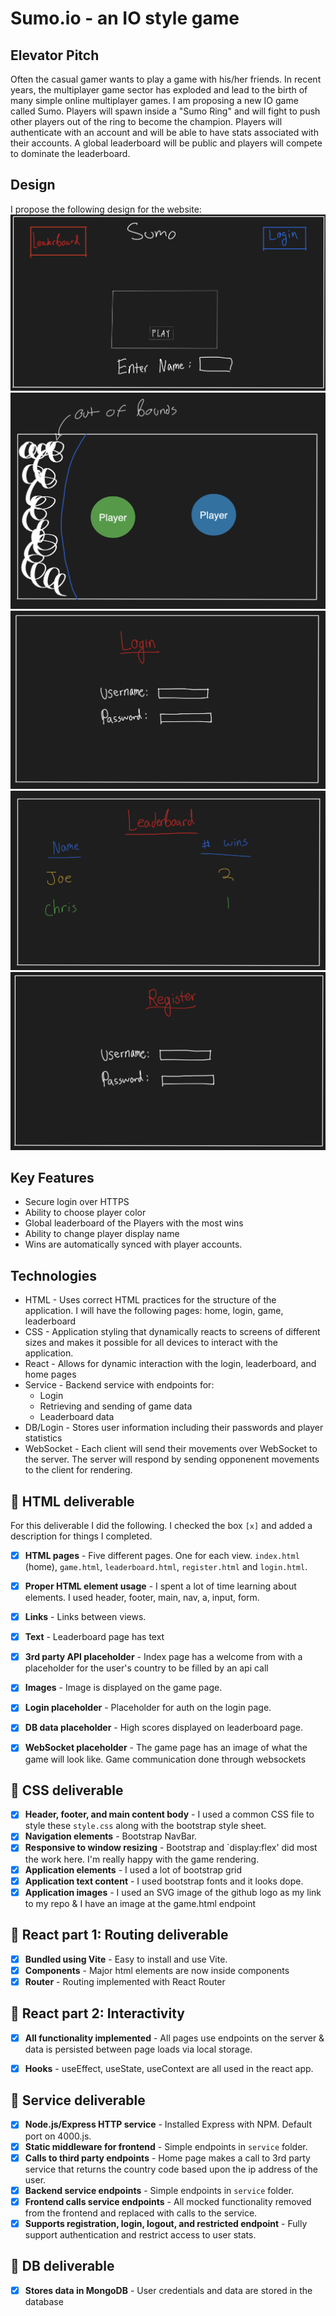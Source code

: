 # Sumo.io - an IO style game

## Elevator Pitch
Often the casual gamer wants to play a game with his/her friends. In recent
years, the multiplayer game sector has exploded and lead to the birth of many
simple online multiplayer games. I am proposing a new IO game called Sumo.
Players will spawn inside a "Sumo Ring" and will fight to push other players out
of the ring to become the champion. Players will authenticate with an account
and will be able to have stats associated with their accounts. A global
leaderboard will be public and players will compete to dominate the leaderboard.

## Design
I propose the following design for the website:
![alt text](./images/home.png)
![alt text](./images/game.png)
![alt text](./images/login.png)
![alt text](./images/leaderboard.png)
![alt text](./images/register.png)



## Key Features
- Secure login over HTTPS
- Ability to choose player color
- Global leaderboard of the Players with the most wins
- Ability to change player display name
- Wins are automatically synced with player accounts.


## Technologies
- HTML - Uses correct HTML practices for the structure of the application. I will have the following pages: home, login, game, leaderboard
- CSS - Application styling that dynamically reacts to screens of different sizes and makes it possible for all devices to interact with the application.
- React - Allows for dynamic interaction with the login, leaderboard, and home pages
- Service - Backend service with endpoints for:
    - Login
    - Retrieving and sending of game data
    - Leaderboard data
- DB/Login - Stores user information including their passwords and player statistics
- WebSocket - Each client will send their movements over WebSocket to the server. The server will respond by sending opponenent movements to the client for rendering.


## 🚀 HTML deliverable

For this deliverable I did the following. I checked the box `[x]` and added a description for things I completed.

- [x] **HTML pages** - Five different pages. One for each view. `index.html` (home), `game.html`, `leaderboard.html`, `register.html` and `login.html`.
- [x] **Proper HTML element usage** - I spent a lot of time learning about elements. I used header, footer, main, nav, a, input, form.
- [x] **Links** - Links between views.
- [x] **Text** - Leaderboard page has text
- [x] **3rd party API placeholder** - Index page has a welcome from with a placeholder for the user's country to be filled by an api call 
- [x] **Images** - Image is displayed on the game page.
- [x] **Login placeholder** - Placeholder for auth on the login page.
- [x] **DB data placeholder** - High scores displayed on leaderboard page.
- [x] **WebSocket placeholder** - The game page has an image of what the game will look like. Game communication done through websockets


## 🚀 CSS deliverable

- [x] **Header, footer, and main content body** - I used a common CSS file to style these `style.css` along with the bootstrap style sheet. 
- [x] **Navigation elements** - Bootstrap NavBar.
- [x] **Responsive to window resizing** - Bootstrap and `display:flex' did most the work here. I'm really happy with the game rendering.
- [x] **Application elements** - I used a lot of bootstrap grid
- [x] **Application text content** - I used bootstrap fonts and it looks dope.
- [x] **Application images** - I used an SVG image of the github logo as my link to my repo & I have an image at the game.html endpoint

## 🚀 React part 1: Routing deliverable

- [x] **Bundled using Vite** - Easy to install and use Vite.
- [x] **Components** - Major html elements are now inside components
- [x] **Router** - Routing implemented with React Router

## 🚀 React part 2: Interactivity

- [x] **All functionality implemented** - All pages use endpoints on the server & data is persisted between page loads via local storage.
- [x] **Hooks** - useEffect, useState, useContext are all used in the react app.


## 🚀 Service deliverable

- [x] **Node.js/Express HTTP service** - Installed Express with NPM. Default port on 4000.js.
- [x] **Static middleware for frontend** - Simple endpoints in `service` folder.
- [x] **Calls to third party endpoints** - Home page makes a call to 3rd party service that
returns the country code based upon the ip address of the user. 
- [x] **Backend service endpoints** - Simple endpoints in `service` folder. 
- [x] **Frontend calls service endpoints** - All mocked functionality removed from the frontend and replaced with calls to the service.
- [x] **Supports registration, login, logout, and restricted endpoint** - Fully support authentication and restrict access to user stats.

## 🚀 DB deliverable
- [x] **Stores data in MongoDB** - User credentials and data are stored in the database
